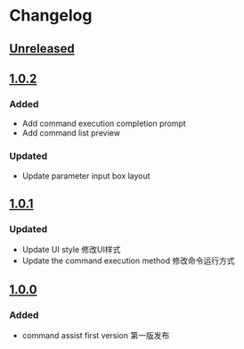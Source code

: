 # Changelog

## [Unreleased]

## [1.0.2]

### Added

- Add command execution completion prompt
- Add command list preview

### Updated

- Update parameter input box layout

## [1.0.1]

### Updated

- Update UI style 修改UI样式
- Update the command execution method 修改命令运行方式

## [1.0.0]

### Added

- command assist first version 第一版发布

[Unreleased]: /compare/v1.0.2...HEAD
[1.0.2]: /compare/v1.0.1...v1.0.2
[1.0.1]: /compare/v1.0.0...v1.0.1
[1.0.0]: /commits/v1.0.0
